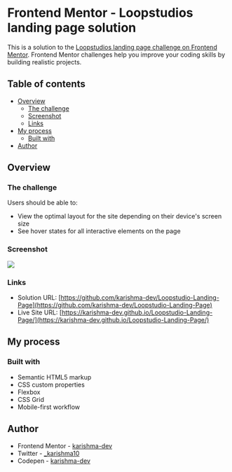 # Frontend Mentor - Loopstudios landing page solution

This is a solution to the [Loopstudios landing page challenge on Frontend Mentor](https://www.frontendmentor.io/challenges/loopstudios-landing-page-N88J5Onjw). Frontend Mentor challenges help you improve your coding skills by building realistic projects. 

## Table of contents

- [Overview](#overview)
  - [The challenge](#the-challenge)
  - [Screenshot](#screenshot)
  - [Links](#links)
- [My process](#my-process)
  - [Built with](#built-with)
- [Author](#author)

## Overview

### The challenge

Users should be able to:

- View the optimal layout for the site depending on their device's screen size
- See hover states for all interactive elements on the page

### Screenshot

![](./images/screenshot.png)

### Links

- Solution URL: [https://github.com/karishma-dev/Loopstudio-Landing-Page](https://github.com/karishma-dev/Loopstudio-Landing-Page)
- Live Site URL: [https://karishma-dev.github.io/Loopstudio-Landing-Page/](https://karishma-dev.github.io/Loopstudio-Landing-Page/)


## My process

### Built with

- Semantic HTML5 markup
- CSS custom properties
- Flexbox
- CSS Grid
- Mobile-first workflow

## Author

- Frontend Mentor - [karishma-dev](https://www.frontendmentor.io/profile/karishma-dev)
- Twitter - [_karishma10](https://twitter.com/_karishma10)
- Codepen - [karishma-dev](https://codepen.io/karishma-dev)
